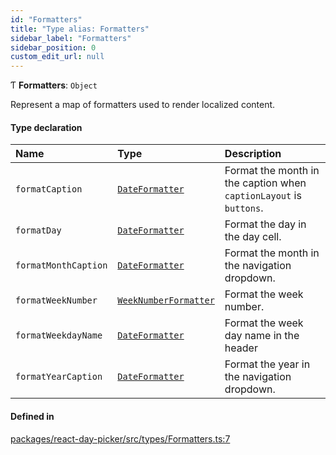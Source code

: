 ```yaml
---
id: "Formatters"
title: "Type alias: Formatters"
sidebar_label: "Formatters"
sidebar_position: 0
custom_edit_url: null
---
```


Ƭ **Formatters**: `Object`

Represent a map of formatters used to render localized content.

#### Type declaration

| Name | Type | Description |
| :------ | :------ | :------ |
| `formatCaption` | [`DateFormatter`](DateFormatter) | Format the month in the caption when `captionLayout` is `buttons`. |
| `formatDay` | [`DateFormatter`](DateFormatter) | Format the day in the day cell. |
| `formatMonthCaption` | [`DateFormatter`](DateFormatter) | Format the month in the navigation dropdown. |
| `formatWeekNumber` | [`WeekNumberFormatter`](WeekNumberFormatter) | Format the week number. |
| `formatWeekdayName` | [`DateFormatter`](DateFormatter) | Format the week day name in the header |
| `formatYearCaption` | [`DateFormatter`](DateFormatter) | Format the year in the navigation dropdown. |

#### Defined in

[packages/react-day-picker/src/types/Formatters.ts:7](https://github.com/gpbl/react-day-picker/blob/0df406c0/packages/react-day-picker/src/types/Formatters.ts#L7)
